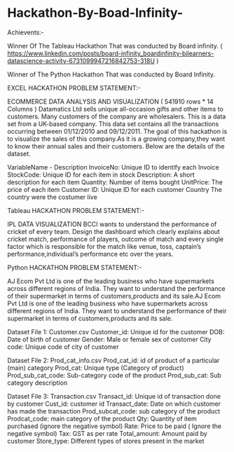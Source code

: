 # Hackathon-By-Boad-Infinity-


Achievents:-

Winner Of The Tableau Hackathon That was conducted by Board infinity.
( https://www.linkedin.com/posts/board-infinity_boardinfinity-bilearners-datascience-activity-6731099947216842753-318U  )






Winner of The Python Hackathon That was conducted by Board Infinity.







EXCEL HACKATHON PROBLEM STATEMENT:-

ECOMMERCE DATA ANALYSIS AND VISUALIZATION  ( 541910 rows * 14 Columns )
Datamatics Ltd sells unique all-occasion gifts and other items to customers. Many customers of the company are wholesalers. This is a data set from a UK-based company. This data set contains all the transactions occurring between 01/12/2010 and 09/12/2011. The goal of this hackathon is to visualize the sales of this company.As it is a growing company,they want to know their annual sales and their customers. Below are the details of the dataset. 

VariableName - Description
InvoiceNo: Unique ID to identify each Invoice
StockCode: Unique ID for each item in stock
Description: A short description for each item
Quantity: Number of items bought
UnitPrice: The price of each item
Customer ID: Unique ID for each customer
Country The country were the costumer live




Tableau HACKATHON PROBLEM STATEMENT:-

IPL DATA VISUALIZATION
BCCI wants to understand the performance of cricket of every team. Design the dashboard which clearly explains about cricket match, performance of players, outcome of match and every single factor which is responsible for the match like venue, toss, captain’s performance,individual’s performance etc over the years.




Python  HACKATHON PROBLEM STATEMENT:-


AJ Ecom Pvt Ltd is one of the leading business who have supermarkets across different regions of India. They want to understand the performance of their supermarket in terms of customers,products and its sale.AJ Ecom Pvt Ltd is one of the leading business who have supermarkets across different regions of India. They want to understand the performance of their supermarket in terms of customers,products and its sale.

Dataset File 1: Customer.csv
Customer_id: Unique id for the customer
DOB: Date of birth of customer
Gender: Male or female sex of customer
City code: Unique code of city of customer

Dataset File 2: Prod_cat_info.csv
Prod_cat_id: id of product of a particular (main) category
Prod_cat: Unique type (Category of product)
Prod_sub_cat_code: Sub-category code of the product
Prod_sub_cat: Sub category description

Dataset File 3: Transaction.csv
Transact_id: Unique id of transaction done by customer
Cust_id: customer id
Transact_date: Date on which customer has made the transaction
Prod_subcat_code: sub category of the product
Prodcat_code: main category of the product
Qty: Quantity of item purchased (ignore the negative symbol)
Rate: Price to be paid ( Ignore the negative symbol)
Tax: GST as per rate
Total_amount: Amount paid by customer
Store_type: Different types of stores present in the market
